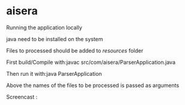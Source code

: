# aisera
Running the application locally

java need to be installed on the system

Files to processed should be added to *resources* folder

First build/Compile with:javac src/com/aisera/ParserApplication.java

Then run it with:java ParserApplication <filename1> <filename2>

Above the names of the files to be processed is passed as arguments

Screencast :

